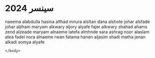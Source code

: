 <html>
    <head>
        <title>
            سينسر 2024
        </title>
    </head>
    <body>
        <h1>سينسر 2024</h1>
       <p1>naeema alabdulla</p1>
       <p2>hasina alfhad</p2>
       <p3>mnura alsltan</p3>
       <p4>dana alshote</p4>
       <p5>johar alsfade</p5>
       <p6>johar aljlham</p6>
       <p7> maryam alkwary</p7>
       <p8>aljory alyafe</p8>
       <p9>fajer alkwary</p9>
       <p10>shahad ahams</p10>
       <p11> zend alzeade</p11>
       <p12>maryam alnaeme</p12>
       <p13>latefa almhnde</p13>
       <p14>sara </p14>
       <p15>ashrag</p15>
       <p16>noor alaslam</p16>
       <p17>atea fadel</p17>
       <p18>nora alnaeme</p18>
       <p19>rwan </p19>
       <P20>fatama</P20>
       <p21>hanen aljasim</p21>
       <p22>shadi</p22>
       <p23>matha</p23>
       <p24>jenan alkadi</p24>
       <p25>somya alyafe</p25>
      
    
    



    </body>
</html>
